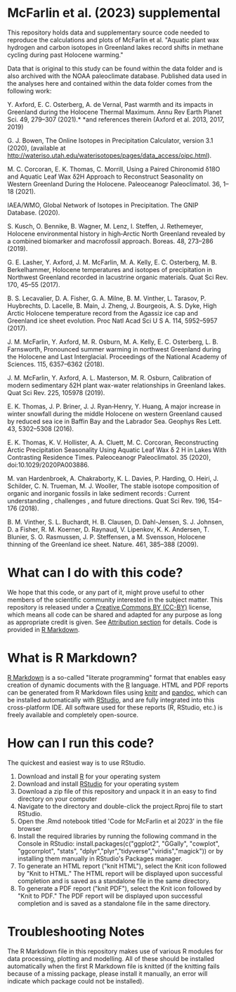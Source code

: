 # McFarlin et al. (2023) supplemental

This repository holds data and supplementary source code needed to reproduce the calculations and plots of McFarlin et al. "Aquatic plant wax hydrogen and carbon isotopes in Greenland lakes record shifts in methane cycling during past Holocene warming."

Data that is original to this study can be found within the data folder and is also archived with the NOAA paleoclimate database. Published data used in the analyses here and contained within the data folder comes from the following work:

Y. Axford, E. C. Osterberg, A. de Vernal, Past warmth and its impacts in Greenland during the Holocene Thermal Maximum. Annu Rev Earth Planet Sci. 49, 279–307 (2021).*
*and references therein (Axford et al. 2013, 2017, 2019)

G. J. Bowen, The Online Isotopes in Precipitation Calculator, version 3.1 (2020), (available at http://wateriso.utah.edu/waterisotopes/pages/data_access/oipc.html).

M. C. Corcoran, E. K. Thomas, C. Morrill, Using a Paired Chironomid δ18O and Aquatic Leaf Wax δ2H Approach to Reconstruct Seasonality on Western Greenland During the Holocene. Paleoceanogr Paleoclimatol. 36, 1–18 (2021).

IAEA/WMO, Global Network of Isotopes in Precipitation. The GNIP Database. (2020).

S. Kusch, O. Bennike, B. Wagner, M. Lenz, I. Steffen, J. Rethemeyer, Holocene environmental history in high‐Arctic North Greenland revealed by a combined biomarker and macrofossil approach. Boreas. 48, 273–286 (2019).

G. E. Lasher, Y. Axford, J. M. McFarlin, M. A. Kelly, E. C. Osterberg, M. B. Berkelhammer, Holocene temperatures and isotopes of precipitation in Northwest Greenland recorded in lacustrine organic materials. Quat Sci Rev. 170, 45–55 (2017).

B. S. Lecavalier, D. A. Fisher, G. A. Milne, B. M. Vinther, L. Tarasov, P. Huybrechts, D. Lacelle, B. Main, J. Zheng, J. Bourgeois, A. S. Dyke, High Arctic Holocene temperature record from the Agassiz ice cap and Greenland ice sheet evolution. Proc Natl Acad Sci U S A. 114, 5952–5957 (2017).

J. M. McFarlin, Y. Axford, M. R. Osburn, M. A. Kelly, E. C. Osterberg, L. B. Farnsworth, Pronounced summer warming in northwest Greenland during the Holocene and Last Interglacial. Proceedings of the National Academy of Sciences. 115, 6357–6362 (2018).

J. M. McFarlin, Y. Axford, A. L. Masterson, M. R. Osburn, Calibration of modern sedimentary δ2H plant wax-water relationships in Greenland lakes. Quat Sci Rev. 225, 105978 (2019).

E. K. Thomas, J. P. Briner, J. J. Ryan‐Henry, Y. Huang, A major increase in winter snowfall during the middle Holocene on western Greenland caused by reduced sea ice in Baffin Bay and the Labrador Sea. Geophys Res Lett. 43, 5302–5308 (2016).

E. K. Thomas, K. V. Hollister, A. A. Cluett, M. C. Corcoran, Reconstructing Arctic Precipitation Seasonality Using Aquatic Leaf Wax δ 2 H in Lakes With Contrasting Residence Times. Paleoceanogr Paleoclimatol. 35 (2020), doi:10.1029/2020PA003886.

M. van Hardenbroek, A. Chakraborty, K. L. Davies, P. Harding, O. Heiri, J. Schilder, C. N. Trueman, M. J. Wooller, The stable isotope composition of organic and inorganic fossils in lake sediment records : Current understanding , challenges , and future directions. Quat Sci Rev. 196, 154–176 (2018).

B. M. Vinther, S. L. Buchardt, H. B. Clausen, D. Dahl-Jensen, S. J. Johnsen, D. a Fisher, R. M. Koerner, D. Raynaud, V. Lipenkov, K. K. Andersen, T. Blunier, S. O. Rasmussen, J. P. Steffensen, a M. Svensson, Holocene thinning of the Greenland ice sheet. Nature. 461, 385–388 (2009).

# What can I do with this code?
We hope that this code, or any part of it, might prove useful to other members of the scientific community interested in the subject matter. This repository is released under a [Creative Commons BY (CC-BY)](https://creativecommons.org/licenses/by/4.0/) license, which means all code can be shared and adapted for any purpose as long as appropriate credit is given. See [Attribution section](https://creativecommons.org/licenses/by/4.0/) for details. Code is provided in [R Markdown](http://rmarkdown.rstudio.com/).

# What is R Markdown?
[R Markdown](http://rmarkdown.rstudio.com/) is a so-called "literate programming" format that enables easy creation of dynamic documents with the [R](http://www.r-project.org/) language. HTML and PDF reports can be generated from R Markdown files using [knitr](http://yihui.name/knitr/) and [pandoc](http://johnmacfarlane.net/pandoc/), which can be installed automatically with [RStudio](http://www.rstudio.com/), and are fully integrated into this cross-platform IDE. All software used for these reports (R, RStudio, etc.) is freely available and completely open-source.

# How can I run this code?
The quickest and easiest way is to use RStudio.
1. Download and install [R](http://cran.rstudio.com/) for your operating system
2. Download and install [RStudio](http://www.rstudio.com/products/rstudio/download/) for your operating system
3. Download a zip file of this repository and unpack it in an easy to find directory on your computer
4. Navigate to the directory and double-click the project.Rproj file to start RStudio.
5. Open the .Rmd notebook titled 'Code for McFarlin et al 2023' in the file browser
6. Install the required libraries by running the following command in the Console in RStudio: install.packages(c("ggplot2", "GGally", "cowplot", "ggcorrplot", "stats", "dplyr","plyr","tidyverse","viridis","magick")) or by installing them manually in RStudio's Packages manager.    
7. To generate an HTML report ("knit HTML"), select the Knit icon followed by "Knit to HTML."  The HTML report will be displayed upon successful completion and is saved as a standalone file in the same directory. 
8. To generate a PDF report ("knit PDF"), select the Knit icon followed by "Knit to PDF."  The PDF report will be displayed upon successful completion and is saved as a standalone file in the same directory. 
    
# Troubleshooting Notes
The R Markdown file in this repository makes use of various R modules for data processing, plotting and modelling. All of these should be installed automatically when the first R Markdown file is knitted (if the knitting fails because of a missing package, please install it manually, an error will indicate which package could not be installed).



